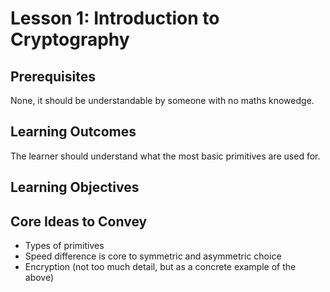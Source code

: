 # Lesson 1: Introduction to Cryptography

## Prerequisites

None, it should be understandable by someone with no maths knowedge.

## Learning Outcomes

The learner should understand what the most basic primitives are used for.

## Learning Objectives

## Core Ideas to Convey

* Types of primitives
* Speed difference is core to symmetric and asymmetric choice
* Encryption (not too much detail, but as a concrete example of the above)
